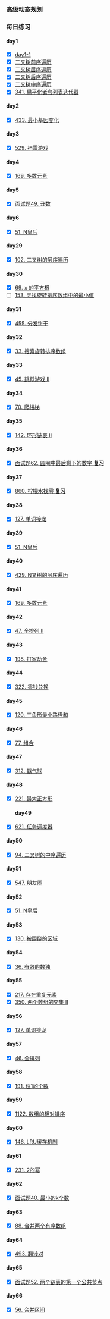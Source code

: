 ### 高级动态规划


### 每日练习

#### day1

- [x] [day1-1](https://leetcode-cn.com/problems/climbing-stairs/)
- [x] [二叉树前序遍历](https://leetcode-cn.com/problems/binary-tree-preorder-traversal/)
- [x] [二叉树层序遍历](https://leetcode-cn.com/problems/binary-tree-level-order-traversal/)
- [x] [二叉树后序遍历](https://leetcode-cn.com/problems/binary-tree-postorder-traversal/)
- [x] [二叉树中序遍历](https://leetcode-cn.com/problems/binary-tree-inorder-traversal/)
- [x] [341. 扁平化嵌套列表迭代器](https://leetcode-cn.com/problems/flatten-nested-list-iterator/)

#### day2

- [x] [433. 最小基因变化](https://leetcode-cn.com/problems/minimum-genetic-mutation/)

#### day3
- [x] [529. 扫雷游戏](https://leetcode-cn.com/problems/minesweeper/description/)

#### day4
- [x] [169. 多数元素](https://leetcode-cn.com/problems/majority-element/description/)

#### day5
- [x] [面试题49. 丑数](https://leetcode-cn.com/problems/chou-shu-lcof/)

#### day6
- [x] [51. N皇后](https://leetcode-cn.com/problems/n-queens/)

#### day29
- [x] [102. 二叉树的层序遍历](https://leetcode-cn.com/problems/binary-tree-level-order-traversal/#/description)

#### day30
- [x] [69. x 的平方根](https://leetcode-cn.com/problems/sqrtx/)
- [ ] [153. 寻找旋转排序数组中的最小值](https://leetcode-cn.com/problems/find-minimum-in-rotated-sorted-array/)

#### day31
- [x] [455. 分发饼干](https://leetcode-cn.com/problems/assign-cookies/description/)

#### day32
- [x] [33. 搜索旋转排序数组](https://leetcode-cn.com/problems/search-in-rotated-sorted-array/)

#### day33
- [x] [45. 跳跃游戏 II](https://leetcode-cn.com/problems/search-in-rotated-sorted-array/)
  
#### day34
- [x] [70. 爬楼梯](https://leetcode-cn.com/problems/climbing-stairs/)
  
#### day35
- [x] [142. 环形链表 II](https://leetcode.com/problems/linked-list-cycle-ii/)
  
#### day36
- [x] [面试题62. 圆圈中最后剩下的数字 **复习**](https://leetcode-cn.com/problems/yuan-quan-zhong-zui-hou-sheng-xia-de-shu-zi-lcof/)

#### day37
- [x] [860. 柠檬水找零 **复习**](https://leetcode-cn.com/problems/lemonade-change/description/)

#### day38
- [x] [127. 单词接龙](https://leetcode-cn.com/problems/word-ladder/description/)

#### day39
- [x] [51. N皇后](https://leetcode-cn.com/problems/n-queens/)

#### day40
- [x] [429. N叉树的层序遍历](https://leetcode-cn.com/problems/n-ary-tree-level-order-traversal/)

#### day41
- [x] [169. 多数元素](https://leetcode-cn.com/problems/majority-element/description/)

#### day42
- [x] [47. 全排列 II](https://leetcode-cn.com/problems/permutations-ii/)

#### day43
- [x] [198. 打家劫舍](https://leetcode-cn.com/problems/house-robber/)

#### day44
- [x] [322. 零钱兑换](https://leetcode-cn.com/problems/coin-change/)

#### day45
- [x] [120. 三角形最小路径和](https://leetcode-cn.com/problems/triangle/)

#### day46
- [x] [77. 组合](https://leetcode-cn.com/problems/combinations/)

#### day47
- [x] [312. 戳气球](https://leetcode-cn.com/problems/burst-balloons/)

#### day48
- [x] [221. 最大正方形](https://leetcode-cn.com/problems/maximal-square/)

  #### day49
- [x] [621. 任务调度器](https://leetcode-cn.com/problems/task-scheduler/)

#### day50
- [x] [94. 二叉树的中序遍历](https://leetcode-cn.com/problems/binary-tree-inorder-traversal/)

#### day51
- [x] [547. 朋友圈](https://leetcode-cn.com/problems/friend-circles/)


#### day52
- [x] [51. N皇后](https://leetcode-cn.com/problems/n-queens/)

#### day53
- [x] [130. 被围绕的区域](https://leetcode-cn.com/problems/surrounded-regions/)

#### day54
- [x] [36. 有效的数独](https://leetcode-cn.com/problems/valid-sudoku/description/)

#### day55
- [x] [217. 存在重复元素](https://leetcode-cn.com/problems/contains-duplicate/)
- [x] [350. 两个数组的交集 II](https://leetcode-cn.com/problems/intersection-of-two-arrays-ii/)

#### day56
- [x] [127. 单词接龙](https://leetcode-cn.com/problems/word-ladder/)

#### day57
- [x] [46. 全排列](https://leetcode-cn.com/problems/permutations/)

#### day58
- [x] [191. 位1的个数](https://leetcode-cn.com/problems/number-of-1-bits/)
#### day59
- [x] [1122. 数组的相对排序](https://leetcode-cn.com/problems/relative-sort-array/)
#### day60
- [x] [146. LRU缓存机制](https://leetcode-cn.com/problems/lru-cache/#/)
#### day61
- [x] [231. 2的幂](https://leetcode-cn.com/problems/power-of-two/)
#### day62
- [x] [面试题40. 最小的k个数](https://leetcode-cn.com/problems/zui-xiao-de-kge-shu-lcof/)
#### day63
- [x] [88. 合并两个有序数组](https://leetcode-cn.com/problems/merge-sorted-array/)
#### day64
- [x] [493. 翻转对](https://leetcode-cn.com/problems/reverse-pairs/)
#### day65
- [x] [面试题52. 两个链表的第一个公共节点](https://leetcode-cn.com/problems/liang-ge-lian-biao-de-di-yi-ge-gong-gong-jie-dian-lcof/)
#### day66
- [x] [56. 合并区间](https://leetcode-cn.com/problems/merge-intervals/)